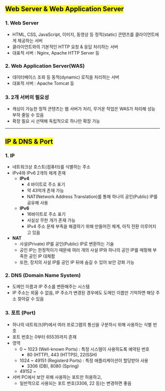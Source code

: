 ## <mark color="#fbc956">Web Server & Web Application Server</mark>

### 1. Web Server

- HTML, CSS, JavaScript, 이미지, 동영상 등 정적(static) 콘텐츠를 클라이언트에게 제공하는 서버
- 클라이언트와의 기본적인 HTTP 요청 & 응답 처리하는 서버
- 대표적 서버 : Nginx, Apache HTTP Server 등

### 2. Web Application Server(WAS)

- 데이터베이스 조회 등 동적(dynamic) 로직을 처리하는 서버
- 대표적 서버 : Apache Tomcat 등

### 3. 2개 서버의 필요성

- 캐싱이 가능한 정적 콘텐츠는 웹 서버가 처리, 무거운 작업은 WAS가 처리해 성능 부하 줄일 수 있음
- 확장 필요 시 선택해 독립적으로 하나만 확장 가능

---

## <mark color="#fbc956">IP & DNS & Port</mark>

### 1. IP

- 네트워크상 호스트(컴퓨터)를 식별하는 주소
- IPv4와 IPv6 2개의 체계 존재
  - **IPv4**
    - 4 바이트로 주소 표기
    - 약 43억개 존재 가능
    - NAT(Network Address Translation)를 통해 하나의 공인(Public) IP를 공유해 사용
  - **IPv6**
    - 16바이트로 주소 표기
    - 사실상 무한 개가 존재 가능
    - IPv4 주소 문제 부족을 해결하기 위해 만들어진 체계, 아직 전환 이루어지고 있음
- **NAT**
  - 사설(Private) IP를 공인(Public) IP로 변환하는 기술
  - 공인 IP는 한정적이기 때문에 여러 개의 사설 IP와 하나의 공인 IP를 매핑해 부족한 공인 IP 대체함
  - 또한, 장치의 사설 IP를 공인 IP 뒤에 숨길 수 있어 보안 강화 가능

### 2. DNS (Domain Name System)

- 도메인 이름과 IP 주소를 변환해주는 시스템
- IP 주소는 외울 수 없음, IP 주소가 변경된 경우에도 도메인 이름만 기억하면 해당 주소 찾아갈 수 있음

### 3. 포트 (Port)

- 하나의 네트워크(IP)에서 여러 프로그램의 통신을 구분하시 위해 사용하는 식별 번호
- 포트 번호는 0부터 65535까지 존재
- 영역
  - 0 ~ 1023 (Well-known Ports) : 특정 시스템이 사용하도록 예약된 번호
    - 80 (HTTP), 443 (HTTPS), 22(SSH)
  - 1024 ~ 49151 (Registerd Ports) : 특정 애플리케이션이 할당받아 사용
    - 3306 (DB), 8080 (Spring)
  - 49152 ~
- 서버 PC에서 보안 위해 사용하는 포트만 허용하고,
  - 일반적으로 사용되는 포트 번호(3306, 22 등)는 변경하면 좋음
